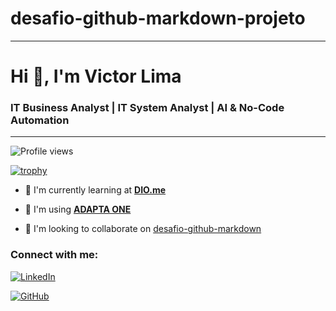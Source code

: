 # desafio-github-markdown-projeto
---
# Hi 👋, I'm Victor Lima
### IT Business Analyst | IT System Analyst | AI & No-Code Automation
---
![Profile views](https://komarev.com/ghpvc/?username=victorvlima&label=Profile%20views&color=12ff00&style=flat)

[![trophy](https://github-profile-trophy.vercel.app/?username=victorvlima)](https://github.com/ryo-ma/github-profile-trophy)

- 🌱 I'm currently learning at [**DIO.me**](https://www.dio.me/sign-up?ref=E8125ECB49C74E7E9409FFD2D90C9486)

- :mechanical_arm: I'm using [**ADAPTA ONE**](https://go.adapta.org/campaign/ref-central?utm_content=8c7d75c827c2c86d)

- 👯 I'm looking to collaborate on [desafio-github-markdown](https://github.com/alinealien/desafio-github-markdown.git)

### Connect with me:

[![LinkedIn](https://img.shields.io/badge/LinkedIn-0077B5?style=for-the-badge&logo=linkedin&logoColor=white)](https://www.linkedin.com/in/victorvlima/)

[![GitHub](https://img.shields.io/badge/GitHub-100000?style=for-the-badge&logo=github&logoColor=white)](https://github.com/victorvlima)

